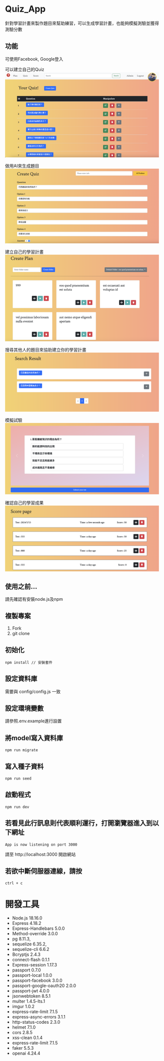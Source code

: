 # Quiz_App
針對學習計畫來製作題目來幫助練習，可以生成學習計畫，也能夠模擬測驗並獲得測驗分數

## 功能
可使用Facebook, Google登入

可以建立自己的Quiz
![建立自己的Quiz](./public/image/Quiz_page.png)

做用AI來生成題目
![AI生成題目](./public/image/AI_create_quiz.png)

建立自己的學習計畫
![建立自己的學習計畫](./public/image/Plan.png)

搜尋其他人的題目來協助建立你的學習計畫
![搜尋其他人的題目](./public/image/Search_result.png)

模擬試驗
![模擬試驗](./public/image/Test_page.png)

確認自己的學習成果
![學習成果檢示](./public/image/Test_result_page.png)


## 使用之前...
請先確認有安裝node.js及npm

## 複製專案
1. Fork
2. git clone

## 初始化
```
npm install // 安裝套件
```

## 設定資料庫
需要與 config/config.js 一致

## 設定環境變數
請參照.env.example進行設置

## 將model寫入資料庫
```
npm run migrate
```

## 寫入種子資料
```
npm run seed
```

## 啟動程式
```
npm run dev
```

## 若看見此行訊息則代表順利運行，打開瀏覽器進入到以下網址

```
App is now listening on port 3000
```

請至 http://localhost:3000 開啟網站

## 若欲中斷伺服器連線，請按

   ```
ctrl + c
```

# 開發工具
- Node.js 18.16.0
- Express 4.18.2
- Express-Handlebars 5.0.0
- Method-override 3.0.0
- pg 8.11.3,
- sequelize 6.35.2,
- sequelize-cli 6.6.2
- Bcryptjs 2.4.3
- connect-flash 0.1.1
- Express-session 1.17.3
- passport 0.7.0
- passport-local 1.0.0
- passport-facebook 3.0.0
- passport-google-oauth20 2.0.0
- passport-jwt 4.0.0
- jsonwebtoken 8.5.1
- multer 1.4.5-lts.1
- imgur 1.0.2
- express-rate-limit 7.1.5
- express-async-errors 3.1.1
- http-status-codes 2.3.0
- helmet 7.1.0
- cors 2.8.5
- xss-clean 0.1.4
- express-rate-limit 7.1.5
- faker 5.5.3
- openai 4.24.4
